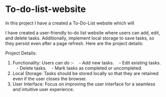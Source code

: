 # To-do-list-website
In this project I have a created a To-Do-List website which will 

 I have created a user-friendly to-do list website where users can add, edit, and delete tasks. Additionally, implement local storage to save tasks, so they persist even after a page refresh. Here are the project details:

Project Details:
1. Functionality: Users can do :-
   - Add new tasks.
   - Edit existing tasks.
   - Delete tasks.
   - Mark tasks as completed or uncompleted.
2. Local Storage: Tasks should be stored locally so that they are retained even if the user closes the browser.
3. User Interface: Focus on improving the user interface for a seamless and intuitive user experience.

